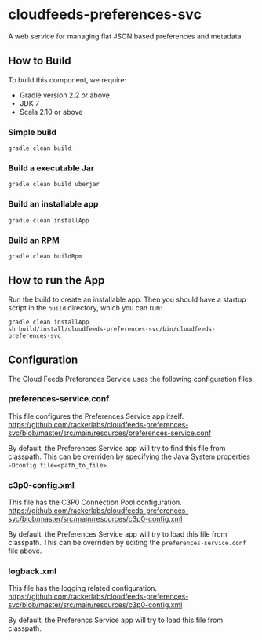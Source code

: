 cloudfeeds-preferences-svc
==========================

A web service for managing flat JSON based preferences and metadata

## How to Build
To build this component, we require:
* Gradle version 2.2 or above
* JDK 7
* Scala 2.10 or above


### Simple build
```
gradle clean build
```

### Build a executable Jar
```
gradle clean build uberjar
```

### Build an installable app
```
gradle clean installApp
```

### Build an RPM
```
gradle clean buildRpm
```

## How to run the App
Run the build to create an installable app. Then you should have a startup script in the ```build``` directory, which you can run:
```
gradle clean installApp
sh build/install/cloudfeeds-preferences-svc/bin/cloudfeeds-preferences-svc
```

## Configuration

The Cloud Feeds Preferences Service uses the following configuration files:

### preferences-service.conf
This file configures the Preferences Service app itself. 
https://github.com/rackerlabs/cloudfeeds-preferences-svc/blob/master/src/main/resources/preferences-service.conf

By default, the Preferences Service app will try to find this file from classpath. This can be overriden by specifying the Java System properties ```-Dconfig.file=<path_to_file>```.

### c3p0-config.xml
This file has the C3P0 Connection Pool configuration.
https://github.com/rackerlabs/cloudfeeds-preferences-svc/blob/master/src/main/resources/c3p0-config.xml

By default, the Preferences Service app will try to load this file from classpath. This can be overriden by editing the ```preferences-service.conf``` file above.

### logback.xml
This file has the logging related configuration.
https://github.com/rackerlabs/cloudfeeds-preferences-svc/blob/master/src/main/resources/c3p0-config.xml

By default, the Preferencs Service app will try to load this file from classpath. 
